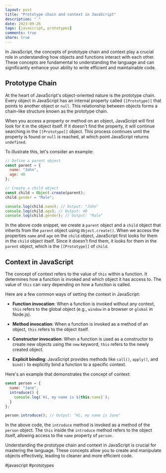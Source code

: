 ```yaml
---
layout: post
title: "Prototype chain and context in JavaScript"
description: " "
date: 2023-09-26
tags: [javascript, prototypes]
comments: true
share: true
---
```


In JavaScript, the concepts of prototype chain and context play a crucial role in understanding how objects and functions interact with each other. These concepts are fundamental to understanding the language and can significantly enhance your ability to write efficient and maintainable code.

## Prototype Chain

At the heart of JavaScript's object-oriented nature is the prototype chain. Every object in JavaScript has an internal property called `[[Prototype]]` that points to another object or `null`. This relationship between objects forms a chain-like structure known as the prototype chain.

When you access a property or method on an object, JavaScript will first look for it in the object itself. If it doesn't find the property, it will continue searching in the `[[Prototype]]` object. This process continues until the property is found or `null` is reached, at which point JavaScript returns `undefined`.

To illustrate this, let's consider an example:

```javascript
// Define a parent object
const parent = {
  name: "John",
  age: 40
};

// Create a child object
const child = Object.create(parent);
child.gender = "Male";

console.log(child.name); // Output: "John"
console.log(child.age); // Output: 40
console.log(child.gender); // Output: "Male"
```

In the above code snippet, we create a `parent` object and a `child` object that inherits from the `parent` object using `Object.create()`. When we access the properties `name` and `age` on the `child` object, JavaScript first looks for them in the `child` object itself. Since it doesn't find them, it looks for them in the `parent` object, which is the `[[Prototype]]` of `child`.

## Context in JavaScript

The concept of context refers to the value of `this` within a function. It determines how a function is invoked and which object it has access to. The value of `this` can vary depending on how a function is called.

Here are a few common ways of setting the context in JavaScript:

- **Function invocation**: When a function is invoked without any context, `this` refers to the global object (e.g., `window` in a browser or `global` in Node.js).

- **Method invocation**: When a function is invoked as a method of an object, `this` refers to the object itself.

- **Constructor invocation**: When a function is used as a constructor to create new objects using the `new` keyword, `this` refers to the newly created object.

- **Explicit binding**: JavaScript provides methods like `call()`, `apply()`, and `bind()` to explicitly bind a function to a specific context.

Here's an example that demonstrates the concept of context:

```javascript
const person = {
  name: "Jane",
  introduce() {
    console.log(`Hi, my name is ${this.name}`);
  }
};

person.introduce(); // Output: "Hi, my name is Jane"
```

In the above code, the `introduce` method is invoked as a method of the `person` object. The `this` inside the `introduce` method refers to the object itself, allowing access to the `name` property of `person`.

Understanding the prototype chain and context in JavaScript is crucial for mastering the language. These concepts allow you to create and manipulate objects effectively, leading to cleaner and more efficient code.

#javascript #prototypes